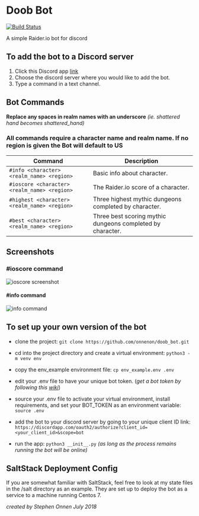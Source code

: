 # Doob Bot

[![Build Status](https://travis-ci.org/onnenon/doob_bot.svg?branch=master)](https://travis-ci.org/onnenon/doob_bot)

A simple Raider.io bot for discord

## To add the bot to a Discord server

1. Click this Discord app [link](https://discordapp.com/oauth2/authorize?client_id=447202191909060613&scope=bot)
2. Choose the discord server where you would like to add the bot.
3. Type a command in a text channel.

## Bot Commands

**Replace any spaces in realm names with an underscore** *(ie. shattered hand becomes shattered_hand)*

### All commands require a character name and realm name. If no region is given the Bot will default to US

|Command                                            |Description                                                 |
|---------------------------------------------------|------------------------------------------------------------|
|`#info <character> <realm_name> <region>`          | Basic info about character.                                |
|`#ioscore <character> <realm_name> <region>`       | The Raider.io score of a character.                        |
|`#highest <character> <realm_name> <region>`       | Three highest mythic dungeons completed by character.      |
|`#best <character> <realm_name> <region>`          | Three best scoring mythic dungeons completed by character. |

## Screenshots

### #ioscore command

![ioscore screenshot](media/ioscore_screen.png)

#### #info command

![info command](media/info_screen.png)

## To set up your own version of the bot

* clone the project: `git clone https://github.com/onnenon/doob_bot.git`

* cd into the project directory and create a virtual environment: `python3 -m venv env`

* copy the env_example environment file: `cp env_example.env .env`

* edit your .env file to have your unique bot token. (*get a bot token by following this [wiki](https://github.com/reactiflux/discord-irc/wiki/Creating-a-discord-bot-&-getting-a-token)*)

* source your .env file to activate your virtual environment, install requirements, and set your BOT_TOKEN as an environment variable: `source .env`

* add the bot to your discord server by going to your unique client ID link: `https://discordapp.com/oauth2/authorize?client_id=<your_client_id>&scope=bot`

* run the app: `python3 __init__.py` *(as long as the process remains running the bot will be online)*

## SaltStack Deployment Config

If you are somewhat familiar with SaltStack, feel free to look at my state files in the /salt directory as an example. They are set up to deploy the bot as a service to a machine running Centos 7.

*created by Stephen Onnen July 2018*
